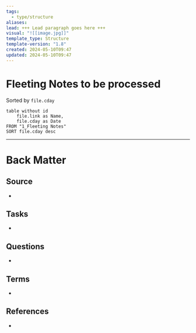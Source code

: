 ```yaml
---
tags:
  - type/structure
aliases: 
lead: +++ Lead paragraph goes here +++
visual: "![[image.jpg]]"
template_type: Structure
template-version: "1.8"
created: 2024-05-10T09:47
updated: 2024-05-10T09:47
---
```


# Fleeting Notes to be processed

<!-- Main STRUCTURE of my content -->
Sorted by `file.cday`
```dataview
table without id 
	file.link as Name, 
	file.cday as Date
FROM "1_Fleeting Notes"
SORT file.cday desc
```


---
# Back Matter
## Source
<!-- Always keep a link to the source. --> 
- 

## Tasks
<!-- What remains to be done with this note? --> 
- 

## Questions
<!-- What remains for you to consider? --> 
- 

## Terms
<!-- Links to definition pages -->
- 

## References
<!-- Links to pages not referenced in the content -->
- 